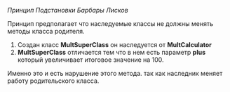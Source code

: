*Принцип Подстановки Барбары Лисков*

Принцип предполагает что наследуемые классы не должны менять методы класса родителя.

1. Создан класс **MultSuperClass** он наследуется от **MultCalculator** 
2. **MultSuperClass** отличается тем что в нем есть параметр **plus** который увеличивает итоговое значение на 100.

Именно это и есть нарушение этого метода. так как наследник меняет работу родительского класса.
